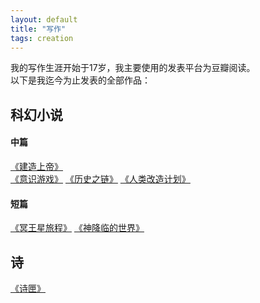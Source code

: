 ```yaml
---
layout: default
title: "写作"
tags: creation
---
```


我的写作生涯开始于17岁，我主要使用的发表平台为豆瓣阅读。  
以下是我迄今为止发表的全部作品：  
  
## 科幻小说
#### 中篇
[《建造上帝》](https://read.douban.com/ebook/155017627/)  
[《意识游戏》](https://read.douban.com/ebook/126344000/)
[《历史之链》](https://read.douban.com/ebook/60851670/)
[《人类改造计划》](https://read.douban.com/ebook/52759995/)
  
#### 短篇
[《冥王星旅程》](https://read.douban.com/reader/essay/106693840/)
[《神降临的世界》](https://read.douban.com/reader/essay/51964114/)
   
    
## 诗
[《诗匣》](https://read.douban.com/ebook/29659489/)  

